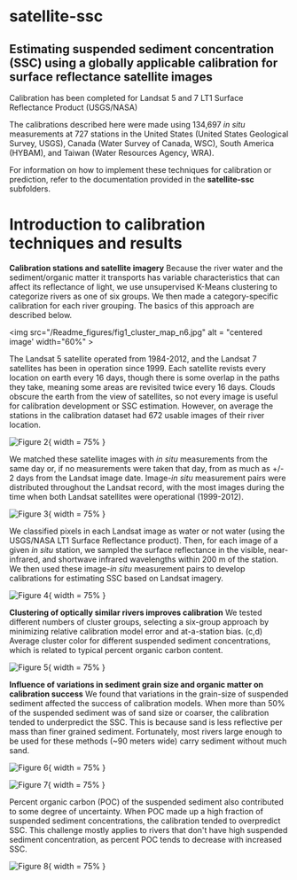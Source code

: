 # satellite-ssc #
## Estimating suspended sediment concentration (SSC) using a globally applicable calibration for surface reflectance satellite images ##

Calibration has been completed for Landsat 5 and 7 LT1 Surface Reflectance Product (USGS/NASA)

The calibrations described here were made using 134,697 *in situ* measurements at 727 stations in the United States (United States Geological Survey, USGS), Canada (Water Survey of Canada, WSC), South America (HYBAM), and Taiwan (Water Resources Agency, WRA). 

For information on how to implement these techniques for calibration or prediction, refer to the documentation provided in the **satellite-ssc** subfolders.

# Introduction to calibration techniques and results #

**Calibration stations and satellite imagery**
Because the river water and the sediment/organic matter it transports has variable characteristics that can affect its reflectance of light, we use unsupervised K-Means clustering to categorize rivers as one of six groups. We then made a category-specific calibration for each river grouping. The basics of this approach are described below.

<img src="/Readme_figures/fig1_cluster_map_n6.jpg" alt = "centered image' width="60%" >

The Landsat 5 satellite operated from 1984-2012, and the Landsat 7 satellites has been in operation since 1999. Each satellite revists every location on earth every 16 days, though there is some overlap in the paths they take, meaning some areas are revisited twice every 16 days. Clouds obscure the earth from the view of satellites, so not every image is useful for calibration development or SSC estimation. However, on average the stations in the calibration dataset had 672 usable images of their river location.

![Figure 2](/Readme_figures/fig2_n_sat_samples_histogram.jpg){ width = 75% }

We matched these satellite images with *in situ* measurements from the same day or, if no measurements were taken that day, from as much as +/- 2 days from the Landsat image date. Image-*in situ* measurement pairs were distributed throughout the Landsat record, with the most images during the time when both Landsat satellites were operational (1999-2012).

![Figure 3](/Readme_figures/fig3_sampling_date_histogram.jpg){ width = 75% }

We classified pixels in each Landsat image as water or not water (using the USGS/NASA LT1 Surface Reflectance product). Then, for each image of a given *in situ* station, we sampled the surface reflectance in the visible, near-infrared, and shortwave infrared wavelengths within 200 m of the station. We then used these image-*in situ* measurement pairs to develop calibrations for estimating SSC based on Landsat imagery.

![Figure 4](/Readme_figures/figs1-workflow-yellowstone-sidney-example.jpg){ width = 75% }



**Clustering of optically similar rivers improves calibration**
We tested different numbers of cluster groups, selecting a six-group approach by minimizing relative calibration model error and at-a-station bias. (c,d) Average cluster color for different suspended sediment concentrations, which is related to typical percent organic carbon content. 

![Figure 5](/Readme_figures/fig5_cluster_combined_fig.jpg){ width = 75% }



**Influence of variations in sediment grain size and organic matter on calibration success**
We found that variations in the grain-size of suspended sediment affected the success of calibration models. When more than 50% of the suspended sediment was of sand size or coarser, the calibration tended to underpredict the SSC. This is because sand is less reflective per mass than finer grained sediment. Fortunately, most rivers large enough to be used for these methods (~90 meters wide) carry sediment without much sand. 

![Figure 6](/Readme_figures/fig8_p63_vs_error_ncl5.jpg){ width = 75% }

![Figure 7](/Readme_figures/fig9_usa_grain_size_map.jpg){ width = 75% }

Percent organic carbon (POC) of the suspended sediment also contributed to some degree of uncertainty. When POC made up a high fraction of suspended sediment concentrations, the calibration tended to overpredict SSC. This challenge mostly applies to rivers that don't have high suspended sediment concentration, as percent POC tends to decrease with increased SSC.

![Figure 8](/Readme_figures/fig7_boot_error_bias_plot.jpg){ width = 75% }



